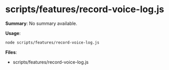 # scripts/features/record-voice-log.js

**Summary**: No summary available.

**Usage**:

```bash
node scripts/features/record-voice-log.js
```

**Files**:
- scripts/features/record-voice-log.js
